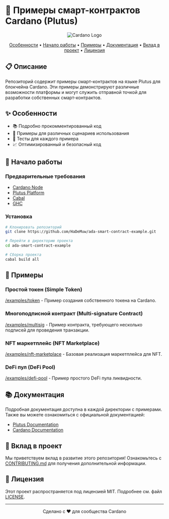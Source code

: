 # 🚀 Примеры смарт-контрактов Cardano (Plutus)

<p align="center">
  <img src="https://i.imgur.com/HIkhfjN.png" alt="Cardano Logo">
</p>

<p align="center">
  <a href="#особенности">Особенности</a> •
  <a href="#начало-работы">Начало работы</a> •
  <a href="#примеры">Примеры</a> •
  <a href="#документация">Документация</a> •
  <a href="#вклад-в-проект">Вклад в проект</a> •
  <a href="#лицензия">Лицензия</a>
</p>

## 📋 Описание

Репозиторий содержит примеры смарт-контрактов на языке Plutus для блокчейна Cardano. Эти примеры демонстрируют различные возможности платформы и могут служить отправной точкой для разработки собственных смарт-контрактов.

## ✨ Особенности

- 📚 Подробно прокомментированный код
- 🔧 Примеры для различных сценариев использования
- 🧪 Тесты для каждого примера
- 📈 Оптимизированный и безопасный код

## 🚀 Начало работы

### Предварительные требования

- [Cardano Node](https://developers.cardano.org/docs/get-started/installing-cardano-node/)
- [Plutus Platform](https://plutus.readthedocs.io/en/latest/plutus/tutorials/plutus-playground.html)
- [Cabal](https://www.haskell.org/cabal/)
- [GHC](https://www.haskell.org/ghc/)

### Установка

```bash
# Клонировать репозиторий
git clone https://github.com/HaDeMuw/ada-smart-contract-example.git

# Перейти в директорию проекта
cd ada-smart-contract-example

# Сборка проекта
cabal build all
```

## 📖 Примеры

### Простой токен (Simple Token)

[/examples/token](/examples/token) - Пример создания собственного токена на Cardano.

### Многоподписной контракт (Multi-signature Contract)

[/examples/multisig](/examples/multisig) - Пример контракта, требующего несколько подписей для проведения транзакции.

### NFT маркетплейс (NFT Marketplace)

[/examples/nft-marketplace](/examples/nft-marketplace) - Базовая реализация маркетплейса для NFT.

### DeFi пул (DeFi Pool)

[/examples/defi-pool](/examples/defi-pool) - Пример простого DeFi пула ликвидности.

## 📚 Документация

Подробная документация доступна в каждой директории с примерами. Также вы можете ознакомиться с официальной документацией:

- [Plutus Documentation](https://plutus.readthedocs.io/)
- [Cardano Documentation](https://docs.cardano.org/)

## 🤝 Вклад в проект

Мы приветствуем вклад в развитие этого репозитория! Ознакомьтесь с [CONTRIBUTING.md](CONTRIBUTING.md) для получения дополнительной информации.

## 📄 Лицензия

Этот проект распространяется под лицензией MIT. Подробнее см. файл [LICENSE](LICENSE).

---

<p align="center">
  Сделано с ❤️ для сообщества Cardano
</p>
